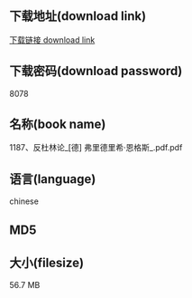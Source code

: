 ## 下载地址(download link)
[下载链接 download link](https://voluble-croquembouche-d321dc.netlify.app/?s=1187%E3%80%81%E5%8F%8D%E6%9D%9C%E6%9E%97%E8%AE%BA_%5B%E5%BE%B7%5D+%E5%BC%97%E9%87%8C%E5%BE%B7%E9%87%8C%E5%B8%8C%C2%B7%E6%81%A9%E6%A0%BC%E6%96%AF_.pdf)

## 下载密码(download password)
8078

## 名称(book name)
1187、反杜林论_[德] 弗里德里希·恩格斯_.pdf.pdf

## 语言(language)
chinese

## MD5


## 大小(filesize)
56.7 MB
